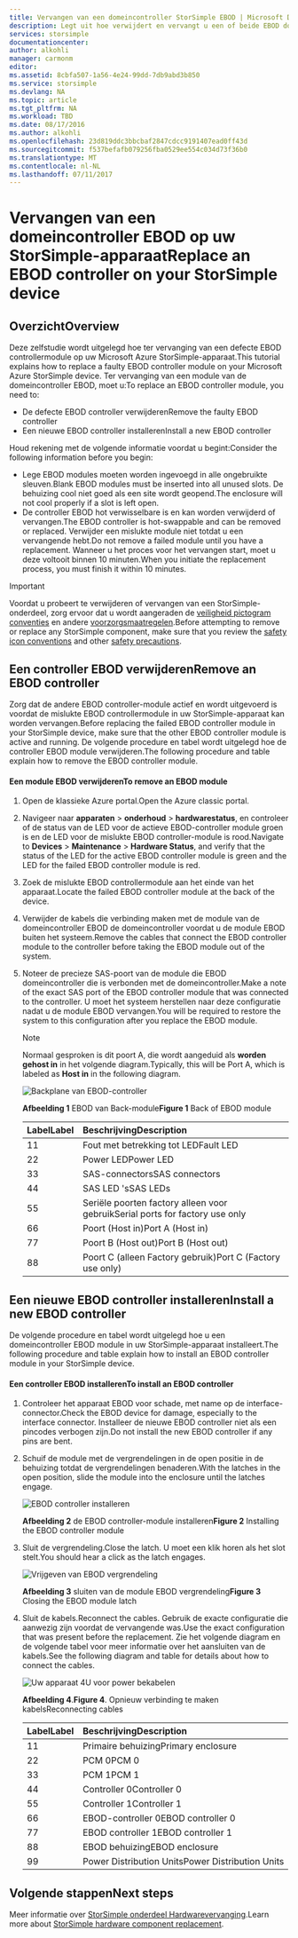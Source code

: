```yaml
---
title: Vervangen van een domeincontroller StorSimple EBOD | Microsoft Docs
description: Legt uit hoe verwijdert en vervangt u een of beide EBOD domeincontrollers op een StorSimple 8600-apparaat.
services: storsimple
documentationcenter: 
author: alkohli
manager: carmonm
editor: 
ms.assetid: 8cbfa507-1a56-4e24-99dd-7db9abd3b850
ms.service: storsimple
ms.devlang: NA
ms.topic: article
ms.tgt_pltfrm: NA
ms.workload: TBD
ms.date: 08/17/2016
ms.author: alkohli
ms.openlocfilehash: 23d819ddc3bbcbaf2847cdcc9191407ead0ff43d
ms.sourcegitcommit: f537befafb079256fba0529ee554c034d73f36b0
ms.translationtype: MT
ms.contentlocale: nl-NL
ms.lasthandoff: 07/11/2017
---
```

# <a name="replace-an-ebod-controller-on-your-storsimple-device"></a><span data-ttu-id="21206-103">Vervangen van een domeincontroller EBOD op uw StorSimple-apparaat</span><span class="sxs-lookup"><span data-stu-id="21206-103">Replace an EBOD controller on your StorSimple device</span></span>
## <a name="overview"></a><span data-ttu-id="21206-104">Overzicht</span><span class="sxs-lookup"><span data-stu-id="21206-104">Overview</span></span>
<span data-ttu-id="21206-105">Deze zelfstudie wordt uitgelegd hoe ter vervanging van een defecte EBOD controllermodule op uw Microsoft Azure StorSimple-apparaat.</span><span class="sxs-lookup"><span data-stu-id="21206-105">This tutorial explains how to replace a faulty EBOD controller module on your Microsoft Azure StorSimple device.</span></span> <span data-ttu-id="21206-106">Ter vervanging van een module van de domeincontroller EBOD, moet u:</span><span class="sxs-lookup"><span data-stu-id="21206-106">To replace an EBOD controller module, you need to:</span></span>

* <span data-ttu-id="21206-107">De defecte EBOD controller verwijderen</span><span class="sxs-lookup"><span data-stu-id="21206-107">Remove the faulty EBOD controller</span></span>
* <span data-ttu-id="21206-108">Een nieuwe EBOD controller installeren</span><span class="sxs-lookup"><span data-stu-id="21206-108">Install a new EBOD controller</span></span>

<span data-ttu-id="21206-109">Houd rekening met de volgende informatie voordat u begint:</span><span class="sxs-lookup"><span data-stu-id="21206-109">Consider the following information before you begin:</span></span>

* <span data-ttu-id="21206-110">Lege EBOD modules moeten worden ingevoegd in alle ongebruikte sleuven.</span><span class="sxs-lookup"><span data-stu-id="21206-110">Blank EBOD modules must be inserted into all unused slots.</span></span> <span data-ttu-id="21206-111">De behuizing cool niet goed als een site wordt geopend.</span><span class="sxs-lookup"><span data-stu-id="21206-111">The enclosure will not cool properly if a slot is left open.</span></span>
* <span data-ttu-id="21206-112">De controller EBOD hot verwisselbare is en kan worden verwijderd of vervangen.</span><span class="sxs-lookup"><span data-stu-id="21206-112">The EBOD controller is hot-swappable and can be removed or replaced.</span></span> <span data-ttu-id="21206-113">Verwijder een mislukte module niet totdat u een vervangende hebt.</span><span class="sxs-lookup"><span data-stu-id="21206-113">Do not remove a failed module until you have a replacement.</span></span> <span data-ttu-id="21206-114">Wanneer u het proces voor het vervangen start, moet u deze voltooit binnen 10 minuten.</span><span class="sxs-lookup"><span data-stu-id="21206-114">When you initiate the replacement process, you must finish it within 10 minutes.</span></span>

> [!IMPORTANT]
> <span data-ttu-id="21206-115">Voordat u probeert te verwijderen of vervangen van een StorSimple-onderdeel, zorg ervoor dat u wordt aangeraden de [veiligheid pictogram conventies](storsimple-safety.md#safety-icon-conventions) en andere [voorzorgsmaatregelen](storsimple-safety.md).</span><span class="sxs-lookup"><span data-stu-id="21206-115">Before attempting to remove or replace any StorSimple component, make sure that you review the [safety icon conventions](storsimple-safety.md#safety-icon-conventions) and other [safety precautions](storsimple-safety.md).</span></span>
> 
> 

## <a name="remove-an-ebod-controller"></a><span data-ttu-id="21206-116">Een controller EBOD verwijderen</span><span class="sxs-lookup"><span data-stu-id="21206-116">Remove an EBOD controller</span></span>
<span data-ttu-id="21206-117">Zorg dat de andere EBOD controller-module actief en wordt uitgevoerd is voordat de mislukte EBOD controllermodule in uw StorSimple-apparaat kan worden vervangen.</span><span class="sxs-lookup"><span data-stu-id="21206-117">Before replacing the failed EBOD controller module in your StorSimple device, make sure that the other EBOD controller module is active and running.</span></span> <span data-ttu-id="21206-118">De volgende procedure en tabel wordt uitgelegd hoe de controller EBOD module verwijderen.</span><span class="sxs-lookup"><span data-stu-id="21206-118">The following procedure and table explain how to remove the EBOD controller module.</span></span>

#### <a name="to-remove-an-ebod-module"></a><span data-ttu-id="21206-119">Een module EBOD verwijderen</span><span class="sxs-lookup"><span data-stu-id="21206-119">To remove an EBOD module</span></span>
1. <span data-ttu-id="21206-120">Open de klassieke Azure portal.</span><span class="sxs-lookup"><span data-stu-id="21206-120">Open the Azure classic portal.</span></span>
2. <span data-ttu-id="21206-121">Navigeer naar **apparaten** > **onderhoud** > **hardwarestatus**, en controleer of de status van de LED voor de actieve EBOD-controller module groen is en de LED voor de mislukte EBOD controller-module is rood.</span><span class="sxs-lookup"><span data-stu-id="21206-121">Navigate to **Devices** > **Maintenance** > **Hardware Status**, and verify that the status of the LED for the active EBOD controller module is green and the LED for the failed EBOD controller module is red.</span></span>
3. <span data-ttu-id="21206-122">Zoek de mislukte EBOD controllermodule aan het einde van het apparaat.</span><span class="sxs-lookup"><span data-stu-id="21206-122">Locate the failed EBOD controller module at the back of the device.</span></span>
4. <span data-ttu-id="21206-123">Verwijder de kabels die verbinding maken met de module van de domeincontroller EBOD de domeincontroller voordat u de module EBOD buiten het systeem.</span><span class="sxs-lookup"><span data-stu-id="21206-123">Remove the cables that connect the EBOD controller module to the controller before taking the EBOD module out of the system.</span></span>
5. <span data-ttu-id="21206-124">Noteer de precieze SAS-poort van de module die EBOD domeincontroller die is verbonden met de domeincontroller.</span><span class="sxs-lookup"><span data-stu-id="21206-124">Make a note of the exact SAS port of the EBOD controller module that was connected to the controller.</span></span> <span data-ttu-id="21206-125">U moet het systeem herstellen naar deze configuratie nadat u de module EBOD vervangen.</span><span class="sxs-lookup"><span data-stu-id="21206-125">You will be required to restore the system to this configuration after you replace the EBOD module.</span></span> 
   
   > [!NOTE]
   > <span data-ttu-id="21206-126">Normaal gesproken is dit poort A, die wordt aangeduid als **worden gehost in** in het volgende diagram.</span><span class="sxs-lookup"><span data-stu-id="21206-126">Typically, this will be Port A, which is labeled as **Host in** in the following diagram.</span></span>
   > 
   > 
   
    ![Backplane van EBOD-controller](./media/storsimple-ebod-controller-replacement/IC741049.png)
   
     <span data-ttu-id="21206-128">**Afbeelding 1** EBOD van Back-module</span><span class="sxs-lookup"><span data-stu-id="21206-128">**Figure 1** Back of EBOD module</span></span>
   
   | <span data-ttu-id="21206-129">Label</span><span class="sxs-lookup"><span data-stu-id="21206-129">Label</span></span> | <span data-ttu-id="21206-130">Beschrijving</span><span class="sxs-lookup"><span data-stu-id="21206-130">Description</span></span> |
   |:--- |:--- |
   | <span data-ttu-id="21206-131">1</span><span class="sxs-lookup"><span data-stu-id="21206-131">1</span></span> |<span data-ttu-id="21206-132">Fout met betrekking tot LED</span><span class="sxs-lookup"><span data-stu-id="21206-132">Fault LED</span></span> |
   | <span data-ttu-id="21206-133">2</span><span class="sxs-lookup"><span data-stu-id="21206-133">2</span></span> |<span data-ttu-id="21206-134">Power LED</span><span class="sxs-lookup"><span data-stu-id="21206-134">Power LED</span></span> |
   | <span data-ttu-id="21206-135">3</span><span class="sxs-lookup"><span data-stu-id="21206-135">3</span></span> |<span data-ttu-id="21206-136">SAS-connectors</span><span class="sxs-lookup"><span data-stu-id="21206-136">SAS connectors</span></span> |
   | <span data-ttu-id="21206-137">4</span><span class="sxs-lookup"><span data-stu-id="21206-137">4</span></span> |<span data-ttu-id="21206-138">SAS LED 's</span><span class="sxs-lookup"><span data-stu-id="21206-138">SAS LEDs</span></span> |
   | <span data-ttu-id="21206-139">5</span><span class="sxs-lookup"><span data-stu-id="21206-139">5</span></span> |<span data-ttu-id="21206-140">Seriële poorten factory alleen voor gebruik</span><span class="sxs-lookup"><span data-stu-id="21206-140">Serial ports for factory use only</span></span> |
   | <span data-ttu-id="21206-141">6</span><span class="sxs-lookup"><span data-stu-id="21206-141">6</span></span> |<span data-ttu-id="21206-142">Poort (Host in)</span><span class="sxs-lookup"><span data-stu-id="21206-142">Port A (Host in)</span></span> |
   | <span data-ttu-id="21206-143">7</span><span class="sxs-lookup"><span data-stu-id="21206-143">7</span></span> |<span data-ttu-id="21206-144">Poort B (Host out)</span><span class="sxs-lookup"><span data-stu-id="21206-144">Port B (Host out)</span></span> |
   | <span data-ttu-id="21206-145">8</span><span class="sxs-lookup"><span data-stu-id="21206-145">8</span></span> |<span data-ttu-id="21206-146">Poort C (alleen Factory gebruik)</span><span class="sxs-lookup"><span data-stu-id="21206-146">Port C (Factory use only)</span></span> |

## <a name="install-a-new-ebod-controller"></a><span data-ttu-id="21206-147">Een nieuwe EBOD controller installeren</span><span class="sxs-lookup"><span data-stu-id="21206-147">Install a new EBOD controller</span></span>
<span data-ttu-id="21206-148">De volgende procedure en tabel wordt uitgelegd hoe u een domeincontroller EBOD module in uw StorSimple-apparaat installeert.</span><span class="sxs-lookup"><span data-stu-id="21206-148">The following procedure and table explain how to install an EBOD controller module in your StorSimple device.</span></span>

#### <a name="to-install-an-ebod-controller"></a><span data-ttu-id="21206-149">Een controller EBOD installeren</span><span class="sxs-lookup"><span data-stu-id="21206-149">To install an EBOD controller</span></span>
1. <span data-ttu-id="21206-150">Controleer het apparaat EBOD voor schade, met name op de interface-connector.</span><span class="sxs-lookup"><span data-stu-id="21206-150">Check the EBOD device for damage, especially to the interface connector.</span></span> <span data-ttu-id="21206-151">Installeer de nieuwe EBOD controller niet als een pincodes verbogen zijn.</span><span class="sxs-lookup"><span data-stu-id="21206-151">Do not install the new EBOD controller if any pins are bent.</span></span>
2. <span data-ttu-id="21206-152">Schuif de module met de vergrendelingen in de open positie in de behuizing totdat de vergrendelingen benaderen.</span><span class="sxs-lookup"><span data-stu-id="21206-152">With the latches in the open position, slide the module into the enclosure until the latches engage.</span></span>
   
    ![EBOD controller installeren](./media/storsimple-ebod-controller-replacement/IC741050.png)
   
    <span data-ttu-id="21206-154">**Afbeelding 2** de EBOD controller-module installeren</span><span class="sxs-lookup"><span data-stu-id="21206-154">**Figure 2**  Installing the EBOD controller module</span></span>
3. <span data-ttu-id="21206-155">Sluit de vergrendeling.</span><span class="sxs-lookup"><span data-stu-id="21206-155">Close the latch.</span></span> <span data-ttu-id="21206-156">U moet een klik horen als het slot stelt.</span><span class="sxs-lookup"><span data-stu-id="21206-156">You should hear a click as the latch engages.</span></span>
   
    ![Vrijgeven van EBOD vergrendeling](./media/storsimple-ebod-controller-replacement/IC741047.png)
   
    <span data-ttu-id="21206-158">**Afbeelding 3** sluiten van de module EBOD vergrendeling</span><span class="sxs-lookup"><span data-stu-id="21206-158">**Figure 3**  Closing the EBOD module latch</span></span>
4. <span data-ttu-id="21206-159">Sluit de kabels.</span><span class="sxs-lookup"><span data-stu-id="21206-159">Reconnect the cables.</span></span> <span data-ttu-id="21206-160">Gebruik de exacte configuratie die aanwezig zijn voordat de vervangende was.</span><span class="sxs-lookup"><span data-stu-id="21206-160">Use the exact configuration that was present before the replacement.</span></span> <span data-ttu-id="21206-161">Zie het volgende diagram en de volgende tabel voor meer informatie over het aansluiten van de kabels.</span><span class="sxs-lookup"><span data-stu-id="21206-161">See the following diagram and table for details about how to connect the cables.</span></span>
   
    ![Uw apparaat 4U voor power bekabelen](./media/storsimple-ebod-controller-replacement/IC770723.png)
   
    <span data-ttu-id="21206-163">**Afbeelding 4**.</span><span class="sxs-lookup"><span data-stu-id="21206-163">**Figure 4**.</span></span> <span data-ttu-id="21206-164">Opnieuw verbinding te maken kabels</span><span class="sxs-lookup"><span data-stu-id="21206-164">Reconnecting cables</span></span>
   
   | <span data-ttu-id="21206-165">Label</span><span class="sxs-lookup"><span data-stu-id="21206-165">Label</span></span> | <span data-ttu-id="21206-166">Beschrijving</span><span class="sxs-lookup"><span data-stu-id="21206-166">Description</span></span> |
   |:--- |:--- |
   | <span data-ttu-id="21206-167">1</span><span class="sxs-lookup"><span data-stu-id="21206-167">1</span></span> |<span data-ttu-id="21206-168">Primaire behuizing</span><span class="sxs-lookup"><span data-stu-id="21206-168">Primary enclosure</span></span> |
   | <span data-ttu-id="21206-169">2</span><span class="sxs-lookup"><span data-stu-id="21206-169">2</span></span> |<span data-ttu-id="21206-170">PCM 0</span><span class="sxs-lookup"><span data-stu-id="21206-170">PCM 0</span></span> |
   | <span data-ttu-id="21206-171">3</span><span class="sxs-lookup"><span data-stu-id="21206-171">3</span></span> |<span data-ttu-id="21206-172">PCM 1</span><span class="sxs-lookup"><span data-stu-id="21206-172">PCM 1</span></span> |
   | <span data-ttu-id="21206-173">4</span><span class="sxs-lookup"><span data-stu-id="21206-173">4</span></span> |<span data-ttu-id="21206-174">Controller 0</span><span class="sxs-lookup"><span data-stu-id="21206-174">Controller 0</span></span> |
   | <span data-ttu-id="21206-175">5</span><span class="sxs-lookup"><span data-stu-id="21206-175">5</span></span> |<span data-ttu-id="21206-176">Controller 1</span><span class="sxs-lookup"><span data-stu-id="21206-176">Controller 1</span></span> |
   | <span data-ttu-id="21206-177">6</span><span class="sxs-lookup"><span data-stu-id="21206-177">6</span></span> |<span data-ttu-id="21206-178">EBOD-controller 0</span><span class="sxs-lookup"><span data-stu-id="21206-178">EBOD controller 0</span></span> |
   | <span data-ttu-id="21206-179">7</span><span class="sxs-lookup"><span data-stu-id="21206-179">7</span></span> |<span data-ttu-id="21206-180">EBOD controller 1</span><span class="sxs-lookup"><span data-stu-id="21206-180">EBOD controller 1</span></span> |
   | <span data-ttu-id="21206-181">8</span><span class="sxs-lookup"><span data-stu-id="21206-181">8</span></span> |<span data-ttu-id="21206-182">EBOD behuizing</span><span class="sxs-lookup"><span data-stu-id="21206-182">EBOD enclosure</span></span> |
   | <span data-ttu-id="21206-183">9</span><span class="sxs-lookup"><span data-stu-id="21206-183">9</span></span> |<span data-ttu-id="21206-184">Power Distribution Units</span><span class="sxs-lookup"><span data-stu-id="21206-184">Power Distribution Units</span></span> |

## <a name="next-steps"></a><span data-ttu-id="21206-185">Volgende stappen</span><span class="sxs-lookup"><span data-stu-id="21206-185">Next steps</span></span>
<span data-ttu-id="21206-186">Meer informatie over [StorSimple onderdeel Hardwarevervanging](storsimple-hardware-component-replacement.md).</span><span class="sxs-lookup"><span data-stu-id="21206-186">Learn more about [StorSimple hardware component replacement](storsimple-hardware-component-replacement.md).</span></span>

